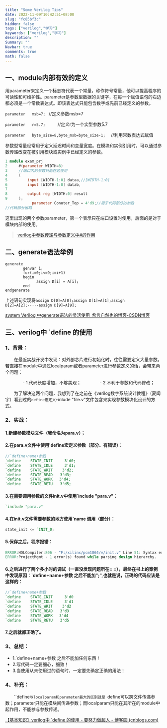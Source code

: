```yaml
---
title: "Some Verilog Tips"
date: 2022-11-09T10:42:51+08:00
slug: "fc85bf3c"
hidden: false
tags: ["verilog","学习"]
keywords: ["verilog","学习"]
description: ""
Summary: ""
Navbar: true
comments: true
math: false
---
```




<!--more-->

## **一、module内部有效的定义**

用parameter来定义一个标志符代表一个常量，称作符号常量，他可以提高程序的可读性和可维护性。parameter是参数型数据的关键字，在每一个赋值语句的右边都必须是一个常数表达式。即该表达式只能包含数字或先前已经定义的参数。

`parameter   msb=7; `        //定义参数msb=7

`parameter   r=5.7;     `     //定义r为一个实型参数5.7

`parameter   byte_size=8,byte_msb=byte_size-1;  `   //利用常数表达式赋值

参数型常量经常用于定义延迟时间和变量宽度。在模块和实例引用时，可以通过参数传递改变在被引用模块或实例中已经定义的参数。

```verilog
1 module exam_prj
2     #(parameter WIDTH=8) 
3     //端口内的参数只能在这使用 
4     (
5         input [WIDTH-1:0] dataa,//[WIDTH-1:0]
6         input [WIDTH-1:0] datab,
7 
8         output reg [WIDTH:0] result
9     ); 
			parameter Conuter_Top = 4'd9;//用于代码部分的参数
//代码部分省略
```

  这里出现的两个参数parameter，第一个表示只在端口设置时使用，后面的是对于模块内部的使用。

> [verilog中参数传递与参数定义中#的作用](https://www.cnblogs.com/uiojhi/p/7844879.html)

## 二、generate语法举例

    generate
            genvar i;
            for(i=0;i<=9;i=i+1) 
            begin
                  assign D[i] = A[i];
            end
    endgenerate

上述语句实现将`assign D[0]=A[0];assign D[1]=A[1];assign D[2]=A[2];·····assign D[9]=A[9];`

[system Verilog 中generate语法的灵活使用_希言自然也的博客-CSDN博客](https://blog.csdn.net/yindq1220/article/details/123510892)



## 三、verilog中 `define 的使用

### 1、背景：

　　在最近实战开发中发现：对外部芯片进行初始化时，往往需要定义大量参数。若直接在module中通过localparam或者parameter进行参数定义的话，会带来两个问题：

　　　　-  1.代码长度增加，不够美观；
　　　　-  2.不利于参数和代码修改；

　　为了解决这两个问题，我想到了在之前在《verilog数字系统设计教程》（夏闻宇）看到过的`define宏定义+`inlude "file.v"文件包含来实现参数模块化设计的方式。

### 2、实战：

#### 1.新建参数模块文件（我命名为para.v）；

#### 2.在para.v文件中使用'define宏定义参数（部分、有错误）：

```verilog
//`define+name+参数 　
`define 　　STATE_INIT　　  3'd0;
`define 　　STATE_IDLE　 　 3'd1;
`define 　　STATE_WRIT　　 3'd2;
`define 　　STATE_READ　　3'd3;
`define 　　STATE_WORK   3'd4;
`define 　　STATE_RETU　　3'd5;
```

#### 3.在需要调用参数的文件init.v中使用`include "para.v"：

```verilog
`include "para.v"
```

#### 4.在init.v文件需要参数的地方使用`name 调用（部分）：

 ```verilog
 state_init <= `INIT_0;
 ```

#### 5.保存之后，程序报错：
```verilog
ERROR:HDLCompiler:806 - "F:/xilinx/pcm1864/v/init.v" Line 51: Syntax error near ";".
ERROR:ProjectMgmt - 1 error(s) found while parsing design hierarchy.
```

#### 6.之后进行了两个多小时的调试（一直没发现问题所在= =），最终在书上的案例中发现原因：`define+name+参数 之后不能加";",也就是说，正确的代码应该是这样的：

```verilog
//`define+name+参数 　
`define 　　STATE_INIT　　  3'd0
`define 　　STATE_IDLE　 　 3'd1
`define 　　STATE_WRIT　　 3'd2
`define 　　STATE_READ　　3'd3
`define 　　STATE_WORK   3'd4
`define 　　STATE_RETU　　3'd5
```

#### 7.之后就都正确了。

### 3、总结：

- 1.`define+name+参数 之后不能加任何东西！
- 2.写代码一定要细心，细致！
- 3.当使用从未使用过的语句时，一定要先确定正确的用法！

### 4、补充：

　　``define` 与localparam和parameter最大的区别就是  `define可以跨文件传递参数；parameter只能在模块间传递参数；而localparam只能在其所在的module中起作用，不能参与参数传递。

[【基本知识】verilog中 `define 的使用 - 要努力做超人 - 博客园 (cnblogs.com)](https://www.cnblogs.com/yjw951012/archive/2019/03/25/10595533.html)
